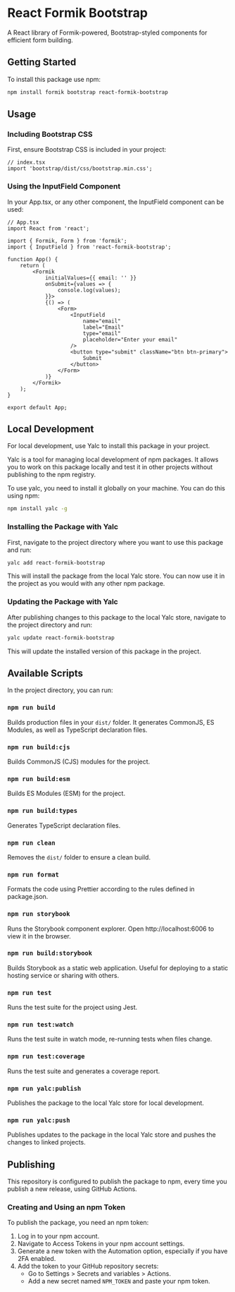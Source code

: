 # React Formik Bootstrap

A React library of Formik-powered, Bootstrap-styled components for efficient form building.

## Getting Started

To install this package use npm:

```bash
npm install formik bootstrap react-formik-bootstrap
```

## Usage

### Including Bootstrap CSS

First, ensure Bootstrap CSS is included in your project:

```tsx
// index.tsx
import 'bootstrap/dist/css/bootstrap.min.css';
```

### Using the InputField Component

In your App.tsx, or any other component, the InputField component can be used:

```tsx
// App.tsx
import React from 'react';

import { Formik, Form } from 'formik';
import { InputField } from 'react-formik-bootstrap';

function App() {
    return (
        <Formik
            initialValues={{ email: '' }}
            onSubmit={values => {
                console.log(values);
            }}>
            {() => (
                <Form>
                    <InputField
                        name="email"
                        label="Email"
                        type="email"
                        placeholder="Enter your email"
                    />
                    <button type="submit" className="btn btn-primary">
                        Submit
                    </button>
                </Form>
            )}
        </Formik>
    );
}

export default App;
```

## Local Development

For local development, use Yalc to install this package in your project.

Yalc is a tool for managing local development of npm packages. It allows you to work on this package locally and test it in other projects without publishing to the npm registry.

To use yalc, you need to install it globally on your machine. You can do this using npm:

```bash
npm install yalc -g
```

### Installing the Package with Yalc

First, navigate to the project directory where you want to use this package and run:

```bash
yalc add react-formik-bootstrap
```

This will install the package from the local Yalc store. You can now use it in the project as you would with any other npm package.

### Updating the Package with Yalc

After publishing changes to this package to the local Yalc store, navigate to the project directory and run:

```bash
yalc update react-formik-bootstrap
```

This will update the installed version of this package in the project.

## Available Scripts

In the project directory, you can run:

### `npm run build`

Builds production files in your `dist/` folder. It generates CommonJS, ES Modules, as well as TypeScript declaration files.

### `npm run build:cjs`

Builds CommonJS (CJS) modules for the project.

### `npm run build:esm`

Builds ES Modules (ESM) for the project.

### `npm run build:types`

Generates TypeScript declaration files.

### `npm run clean`

Removes the `dist/` folder to ensure a clean build.

### `npm run format`

Formats the code using Prettier according to the rules defined in package.json.

### `npm run storybook`

Runs the Storybook component explorer. Open http://localhost:6006 to view it in the browser.

### `npm run build:storybook`

Builds Storybook as a static web application. Useful for deploying to a static hosting service or sharing with others.

### `npm run test`

Runs the test suite for the project using Jest.

### `npm run test:watch`

Runs the test suite in watch mode, re-running tests when files change.

### `npm run test:coverage`

Runs the test suite and generates a coverage report.

### `npm run yalc:publish`

Publishes the package to the local Yalc store for local development.

### `npm run yalc:push`

Publishes updates to the package in the local Yalc store and pushes the changes to linked projects.

## Publishing

This repository is configured to publish the package to npm, every time you publish a new release, using GitHub Actions.

### Creating and Using an npm Token

To publish the package, you need an npm token:

1. Log in to your npm account.
2. Navigate to Access Tokens in your npm account settings.
3. Generate a new token with the Automation option, especially if you have 2FA enabled.
4. Add the token to your GitHub repository secrets:
    - Go to Settings > Secrets and variables > Actions.
    - Add a new secret named `NPM_TOKEN` and paste your npm token.
